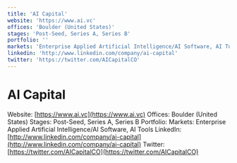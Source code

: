 ```yaml
---
title: 'AI Capital'
website: 'https://www.ai.vc'
offices: 'Boulder (United States)'
stages: 'Post-Seed, Series A, Series B'
portfolio: ''
markets: 'Enterprise Applied Artificial Intelligence/AI Software, AI Tools'
linkedin: 'http://www.linkedin.com/company/ai-capital'
twitter: 'https://twitter.com/AICapitalCO'
---
```


# AI Capital
Website: [https://www.ai.vc](https://www.ai.vc)
Offices: Boulder (United States)
Stages: Post-Seed, Series A, Series B
Portfolio: 
Markets: Enterprise Applied Artificial Intelligence/AI Software, AI Tools
LinkedIn: [http://www.linkedin.com/company/ai-capital](http://www.linkedin.com/company/ai-capital)
Twitter: [https://twitter.com/AICapitalCO](https://twitter.com/AICapitalCO)
